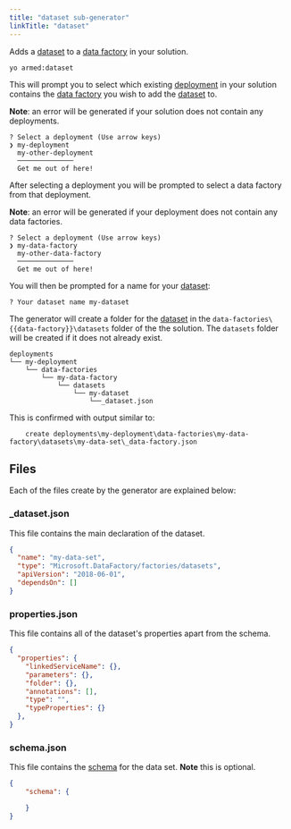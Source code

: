 ```yaml
---
title: "dataset sub-generator"
linkTitle: "dataset"
---
```


Adds a [dataset](https://docs.microsoft.com/en-us/azure/data-factory/concepts-datasets) to a [data factory](https://azure.microsoft.com/en-us/services/data-factory/) in your solution.

```pwsh
yo armed:dataset
```

This will prompt you to select which existing [deployment](./deployments) in your solution contains the [data factory](https://azure.microsoft.com/en-us/services/data-factory/) you wish to add the [dataset](https://docs.microsoft.com/en-us/azure/data-factory/concepts-datasets) to.

**Note**: an error will be generated if your solution does not contain any deployments.

<!-- TODO: replace with image -->
```pwsh
? Select a deployment (Use arrow keys)
❯ my-deployment
  my-other-deployment
  ──────────────
  Get me out of here!
```

After selecting a deployment you will be prompted to select a data factory from that deployment.

**Note**: an error will be generated if your deployment does not contain any data factories.

<!-- TODO: replace with image -->
```pwsh
? Select a deployment (Use arrow keys)
❯ my-data-factory
  my-other-data-factory
  ──────────────
  Get me out of here!
```

You will then be prompted for a name for your [dataset](https://docs.microsoft.com/en-us/azure/data-factory/concepts-datasets):

<!-- TODO: replace with image -->
```text
? Your dataset name my-dataset
```
The generator will create a folder for the [dataset](https://docs.microsoft.com/en-us/azure/data-factory/concepts-datasets) in the `data-factories\{{data-factory}}\datasets` folder of the the solution.  The `datasets` folder will be created if it does not already exist.

```text
deployments
└── my-deployment
    └── data-factories
        └── my-data-factory
            └── datasets
                └── my-dataset
                    └──_dataset.json
```

This is confirmed with output similar to:

```text
    create deployments\my-deployment\data-factories\my-data-factory\datasets\my-data-set\_data-factory.json
```

## Files

Each of the files create by the generator are explained below:

### _dataset.json

This file contains the main declaration of the dataset.

```json
{
  "name": "my-data-set",
  "type": "Microsoft.DataFactory/factories/datasets",
  "apiVersion": "2018-06-01",
  "dependsOn": []
}
```

### properties.json

This file contains all of the dataset's properties apart from the schema.

```json
{
  "properties": {
    "linkedServiceName": {},
    "parameters": {},
    "folder": {},
    "annotations": [],
    "type": "",
    "typeProperties": {}
  },
}
 ``` 
### schema.json

This file contains the [schema](https://docs.microsoft.com/en-us/azure/data-factory/concepts-datasets-linked-services#dataset-structure-or-schema) for the data set. **Note** this is optional.

```json
{
    "schema": {

    }
}
```
